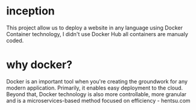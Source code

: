 # inception
This project allow us to deploy a website in any language using Docker Container technology, I didn't use Docker Hub all containers are manualy coded.

# why docker?
Docker is an important tool when you're creating the groundwork for any modern application. Primarily, it enables easy deployment to the cloud. Beyond that, Docker technology is also more controllable, more granular and is a microservices-based method focused on efficiency - hentsu.com
